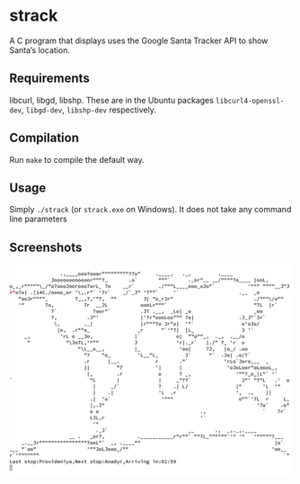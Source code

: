 # strack
A C program that displays uses the Google Santa Tracker API to show Santa’s location.
## Requirements
libcurl, libgd, libshp. These are in the Ubuntu packages `libcurl4-openssl-dev`, `libgd-dev`, `libshp-dev` respectively.
## Compilation
Run `make` to compile the default way.
## Usage
Simply `./strack` (or `strack.exe` on Windows). It does not take any command line parameters
## Screenshots
![Screenshot 1](D91224D3-52B2-4862-8128-46C753E1C3FC.png)
